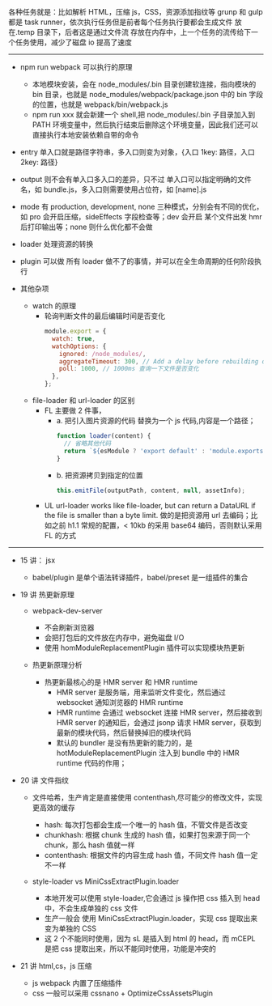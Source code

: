 各种任务就是：比如解析 HTML，压缩 js，CSS，资源添加指纹等 grunp 和 gulp 都是 task runner，依次执行任务但是前者每个任务执行要都会生成文件 放在.temp 目录下，后者这是通过文件流 存放在内存中，上一个任务的流传给下一个任务使用，减少了磁盘 io 提高了速度

---

- npm run webpack 可以执行的原理

  - 本地模块安装，会在 node_modules/.bin 目录创建软连接，指向模块的 bin 目录，也就是 node_modules/webpack/package.json 中的 bin 字段的位置，也就是 webpack/bin/webpack.js
  - npm run xxx 就会新建一个 shell,把 node_modules/.bin 子目录加入到 PATH 环境变量中，然后执行结束后删除这个环境变量，因此我们还可以直接执行本地安装依赖自带的命令

- entry 单入口就是路径字符串，多入口则变为对象，{入口 1key: 路径，入口 2key: 路径}
- output 则不会有单入口多入口的差异，只不过 单入口可以指定明确的文件名，如 bundle.js，多入口则需要使用占位符，如 [name].js
- mode 有 production, development, none 三种模式，分别会有不同的优化，如 pro 会开启压缩，sideEffects 字段检查等；dev 会开启 某个文件出发 hmr 后打印输出等；none 则什么优化都不会做
- loader 处理资源的转换
- plugin 可以做 所有 loader 做不了的事情，并可以在全生命周期的任何阶段执行
- 其他杂项
  - watch 的原理
    - 轮询判断文件的最后编辑时间是否变化
      ```js
      module.export = {
        watch: true,
        watchOptions: {
          ignored: /node_modules/,
          aggregateTimeout: 300, // Add a delay before rebuilding once the first file changed
          poll: 1000, // 1000ms 查询一下文件是否变化
        },
      };
      ```
  - file-loader 和 url-loader 的区别
    - FL 主要做 2 件事，
      - a. 把引入图片资源的代码 替换为一个 js 代码,内容是一个路径；
        ```js
        function loader(content) {
          // 省略其他代码
          return `${esModule ? 'export default' : 'module.exports ='} ${publicPath};`;
        }
        ```
      - b. 把资源拷贝到指定的位置
        ```js
        this.emitFile(outputPath, content, null, assetInfo);
        ```
    - UL url-loader works like file-loader, but can return a DataURL if the file is smaller than a byte limit. 做的是把资源用 url 去编码；比如之前 h1.1 常规的配置，< 10kb 的采用 base64 编码，否则默认采用 FL 的方式

---

- 15 讲： jsx
  - babel/plugin 是单个语法转译插件，babel/preset 是一组插件的集合
- 19 讲 热更新原理

  - webpack-dev-server
    - 不会刷新浏览器
    - 会把打包后的文件放在内存中，避免磁盘 I/O
    - 使用 homModuleReplacementPlugin 插件可以实现模块热更新
  - 热更新原理分析

    - 热更新最核心的是 HMR server 和 HMR runtime
      - HMR server 是服务端，用来监听文件变化，然后通过 websocket 通知浏览器的 HMR runtime
      - HMR runtime 会通过 websocket 连接 HMR server，然后接收到 HMR server 的通知后，会通过 jsonp 请求 HMR server，获取到最新的模块代码，然后替换掉旧的模块代码
      - 默认的 bundler 是没有热更新的能力的，是 hotModuleReplacementPlugin 注入到 bundle 中的 HMR runtime 代码的作用；

- 20 讲 文件指纹

  - 文件哈希，生产肯定是直接使用 contenthash,尽可能少的修改文件，实现更高效的缓存

    - hash: 每次打包都会生成一个唯一的 hash 值，不管文件是否改变
    - chunkhash: 根据 chunk 生成的 hash 值，如果打包来源于同一个 chunk，那么 hash 值就一样
    - contenthash: 根据文件的内容生成 hash 值，不同文件 hash 值一定不一样

  - style-loader vs MiniCssExtractPlugin.loader
    - 本地开发可以使用 style-loader,它会通过 js 操作把 css 插入到 head 中，不会生成单独的 css 文件
    - 生产一般会 使用 MiniCssExtractPlugin.loader，实现 css 提取出来 变为单独的 CSS
    - 这 2 个不能同时使用，因为 sL 是插入到 html 的 head，而 mCEPL 是把 css 提取出来，所以不能同时使用，功能是冲突的

- 21 讲 html,cs，js 压缩
  - js webpack 内置了压缩插件
  - css 一般可以采用 cssnano + OptimizeCssAssetsPlugin
